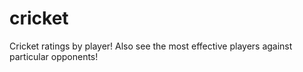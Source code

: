 # cricket
Cricket ratings by player! Also see the most effective players against particular opponents!
